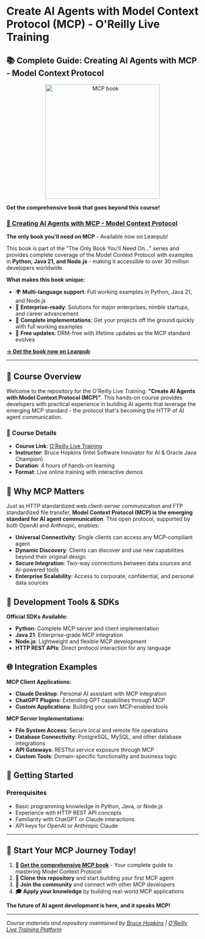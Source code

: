 # Create AI Agents with Model Context Protocol (MCP) - O'Reilly Live Training

## 📚 **Complete Guide: Creating AI Agents with MCP - Model Context Protocol**

<p align="center">
  <a href="https://leanpub.com/mcp">
    <img src="https://d2sofvawe08yqg.cloudfront.net/mcp/s_hero2x?1751786175" alt="MCP book" width="300">
  </a>
</p>

**Get the comprehensive book that goes beyond this course!**

### [📖 Creating AI Agents with MCP - Model Context Protocol](https://leanpub.com/mcp)

**The only book you'll need on MCP** - Available now on Leanpub!

This book is part of the "The Only Book You'll Need On..." series and provides complete coverage of the Model Context Protocol with examples in **Python, Java 21, and Node.js** - making it accessible to over 30 million developers worldwide.

**What makes this book unique:**
- 🌍 **Multi-language support**: Full working examples in Python, Java 21, and Node.js
- 🏢 **Enterprise-ready**: Solutions for major enterprises, nimble startups, and career advancement
- 🚀 **Complete implementations**: Get your projects off the ground quickly with full working examples
- 🔄 **Free updates**: DRM-free with lifetime updates as the MCP standard evolves

[**→ Get the book now on Leanpub**](https://leanpub.com/mcp)

---

## 🎯 Course Overview

Welcome to the repository for the O'Reilly Live Training: **"Create AI Agents with Model Context Protocol (MCP)"**. This hands-on course provides developers with practical experience in building AI agents that leverage the emerging MCP standard - the protocol that's becoming the HTTP of AI agent communication.

### 🔗 Course Details
- **Course Link**: [O'Reilly Live Training](https://www.oreilly.com/live-events/create-ai-agents-with-model-context-protocol-mcp/0642572196868/0642572196851/)
- **Instructor**: Bruce Hopkins (Intel Software Innovator for AI & Oracle Java Champion)
- **Duration**: 4 hours of hands-on learning
- **Format**: Live online training with interactive demos

## 🌟 Why MCP Matters

Just as HTTP standardized web client-server communication and FTP standardized file transfer, **Model Context Protocol (MCP) is the emerging standard for AI agent communication**. This open protocol, supported by both OpenAI and Anthropic, enables:

- **Universal Connectivity**: Single clients can access any MCP-compliant agent
- **Dynamic Discovery**: Clients can discover and use new capabilities beyond their original design
- **Secure Integration**: Two-way connections between data sources and AI-powered tools
- **Enterprise Scalability**: Access to corporate, confidential, and personal data sources


## 🔧 Development Tools & SDKs

**Official SDKs Available:**
- **Python**: Complete MCP server and client implementation
- **Java 21**: Enterprise-grade MCP integration
- **Node.js**: Lightweight and flexible MCP development
- **HTTP REST APIs**: Direct protocol interaction for any language

## 🌐 Integration Examples

**MCP Client Applications:**
- **Claude Desktop**: Personal AI assistant with MCP integration
- **ChatGPT Plugins**: Extending GPT capabilities through MCP
- **Custom Applications**: Building your own MCP-enabled tools

**MCP Server Implementations:**
- **File System Access**: Secure local and remote file operations
- **Database Connectivity**: PostgreSQL, MySQL, and other database integrations
- **API Gateways**: RESTful service exposure through MCP
- **Custom Tools**: Domain-specific functionality and business logic

## 🚀 Getting Started

### Prerequisites
- Basic programming knowledge in Python, Java, or Node.js
- Experience with HTTP REST API concepts
- Familiarity with ChatGPT or Claude interactions
- API keys for OpenAI or Anthropic Claude


---

## 🎯 Start Your MCP Journey Today!

1. **📖 [Get the comprehensive MCP book](https://leanpub.com/mcp)** - Your complete guide to mastering Model Context Protocol
2. **🚀 Clone this repository** and start building your first MCP agent
3. **💬 Join the community** and connect with other MCP developers
4. **🎓 Apply your knowledge** by building real-world MCP applications

**The future of AI agent development is here, and it speaks MCP!**

---

*Course materials and repository maintained by [Bruce Hopkins](https://github.com/BruceTraining) | [O'Reilly Live Training Platform](https://www.oreilly.com/live-events/)*
